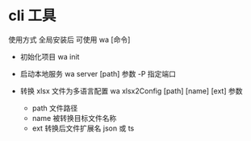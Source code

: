# cli 工具

使用方式 全局安装后 可使用 wa [命令]

- 初始化项目
  wa init

- 启动本地服务
  wa server [path]
  参数
  -P 指定端口

- 转换 xlsx 文件为多语言配置
  wa xlsx2Config [path] [name] [ext]
  参数

  - path 文件路径
  - name 被转换目标文件名称
  - ext 转换后文件扩展名 json 或 ts
